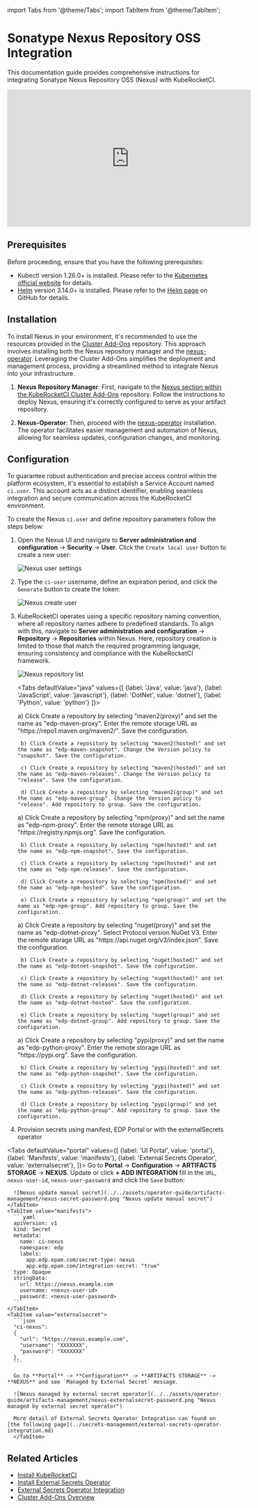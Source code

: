 import Tabs from '@theme/Tabs';
import TabItem from '@theme/TabItem';

# Sonatype Nexus Repository OSS Integration

This documentation guide provides comprehensive instructions for integrating Sonatype Nexus Repository OSS (Nexus) with KubeRocketCI.

<div style={{ display: 'flex', justifyContent: 'center' }}>
<iframe width="560" height="315" src="https://www.youtube.com/embed/ger8yoXB24U" title="Integrate KubeRocketCI with Nexus" frameborder="0" allow="accelerometer; autoplay; clipboard-write; encrypted-media; gyroscope; picture-in-picture" allowfullscreen="allowfullscreen"></iframe>
</div>

## Prerequisites

Before proceeding, ensure that you have the following prerequisites:

* Kubectl version 1.26.0+ is installed. Please refer to the [Kubernetes official website](https://kubernetes.io/releases/download/) for details.
* [Helm](https://helm.sh) version 3.14.0+ is installed. Please refer to the [Helm page](https://github.com/helm/helm/releases) on GitHub for details.

## Installation

To install Nexus in your environment, it's recommended to use the resources provided in the [Cluster Add-Ons](https://github.com/epam/edp-cluster-add-ons) repository. This approach involves installing both the Nexus repository manager and the [nexus-operator](https://github.com/epam/edp-nexus-operator). Leveraging the Cluster Add-Ons simplifies the deployment and management process, providing a streamlined method to integrate Nexus into your infrastructure.

1. **Nexus Repository Manager**: First, navigate to the [Nexus section within the KubeRocketCI Cluster Add-Ons](https://github.com/epam/edp-cluster-add-ons/tree/main/add-ons/nexus) repository. Follow the instructions to deploy Nexus, ensuring it's correctly configured to serve as your artifact repository.

2. **Nexus-Operator**: Then, proceed with the [nexus-operator](https://github.com/epam/edp-nexus-operator) installation. The operator facilitates easier management and automation of Nexus, allowing for seamless updates, configuration changes, and monitoring.

## Configuration

To guarantee robust authentication and precise access control within the platform ecosystem, it's essential to establish a Service Account named `ci.user`. This account acts as a distinct identifier, enabling seamless integration and secure communication across the KubeRocketCI environment.

To create the Nexus `ci.user` and define repository parameters follow the steps below:

1. Open the Nexus UI and navigate to **Server administration and configuration** -> **Security** -> **User**. Click the `Create local user` button to create a new user:

    ![Nexus user settings](../../assets/operator-guide/artifacts-management/nexus-settings-user.png "Nexus user settings")

2. Type the `ci-user` username, define an expiration period, and click the `Generate` button to create the token:

    ![Nexus create user](../../assets/operator-guide/artifacts-management/nexus-create-user.png "Nexus create user")

3. KubeRocketCI operates using a specific repository naming convention, where all repository names adhere to predefined standards. To align with this, navigate to **Server administration and configuration** -> **Repository** -> **Repositories** within Nexus. Here, repository creation is limited to those that match the required programming language, ensuring consistency and compliance with the KubeRocketCI framework.

    ![Nexus repository list](../../assets/operator-guide/artifacts-management/nexus-repository.png "Nexus repository list")

    <Tabs
      defaultValue="java"
      values={[
        {label: 'Java', value: 'java'},
        {label: 'JavaScript', value: 'javascript'},
        {label: 'DotNet', value: 'dotnet'},
        {label: 'Python', value: 'python'}
      ]}>

      <TabItem value="java">
        a) Click Create a repository by selecting "maven2(proxy)" and set the name as "edp-maven-proxy". Enter the remote storage URL as "https://repo1.maven.org/maven2/". Save the configuration.

        b) Click Create a repository by selecting "maven2(hosted)" and set the name as "edp-maven-snapshot". Change the Version policy to "snapshot". Save the configuration.

        c) Click Create a repository by selecting "maven2(hosted)" and set the name as "edp-maven-releases". Change the Version policy to "release". Save the configuration.

        d) Click Create a repository by selecting "maven2(group)" and set the name as "edp-maven-group". Change the Version policy to "release". Add repository to group. Save the configuration.
      </TabItem>
      <TabItem value="javascript">
        a) Click Create a repository by selecting "npm(proxy)" and set the name as "edp-npm-proxy". Enter the remote storage URL as "https://registry.npmjs.org". Save the configuration.

        b) Click Create a repository by selecting "npm(hosted)" and set the name as "edp-npm-snapshot". Save the configuration.

        c) Click Create a repository by selecting "npm(hosted)" and set the name as "edp-npm-releases". Save the configuration.

        d) Click Create a repository by selecting "npm(hosted)" and set the name as "edp-npm-hosted". Save the configuration.

        e) Click Create a repository by selecting "npm(group)" and set the name as "edp-npm-group". Add repository to group. Save the configuration.
      </TabItem>

      <TabItem value="dotnet">
        a) Click Create a repository by selecting "nuget(proxy)" and set the name as "edp-dotnet-proxy". Select Protocol version NuGet V3. Enter the remote storage URL as "https://api.nuget.org/v3/index.json". Save the configuration.

        b) Click Create a repository by selecting "nuget(hosted)" and set the name as "edp-dotnet-snapshot". Save the configuration.

        c) Click Create a repository by selecting "nuget(hosted)" and set the name as "edp-dotnet-releases". Save the configuration.

        d) Click Create a repository by selecting "nuget(hosted)" and set the name as "edp-dotnet-hosted". Save the configuration.

        e) Click Create a repository by selecting "nuget(group)" and set the name as "edp-dotnet-group". Add repository to group. Save the configuration.
      </TabItem>

      <TabItem value="python">
        a) Click Create a repository by selecting "pypi(proxy)" and set the name as "edp-python-proxy". Enter the remote storage URL as "https://pypi.org". Save the configuration.

        b) Click Create a repository by selecting "pypi(hosted)" and set the name as "edp-python-snapshot". Save the configuration.

        c) Click Create a repository by selecting "pypi(hosted)" and set the name as "edp-python-releases". Save the configuration.

        d) Click Create a repository by selecting "pypi(group)" and set the name as "edp-python-group". Add repository to group. Save the configuration.
      </TabItem>

    </Tabs>

4. Provision secrets using manifest, EDP Portal or with the externalSecrets operator

  <Tabs
    defaultValue="portal"
    values={[
      {label: 'UI Portal', value: 'portal'},
      {label: 'Manifests', value: 'manifests'},
      {label: 'External Secrets Operator', value: 'externalsecret'},
    ]}>
    <TabItem value="portal">
      Go to **Portal** -> **Configuration** -> **ARTIFACTS STORAGE** -> **NEXUS**. Update or click **+ ADD INTEGRATION** fill in the `URL`, `nexus-user-id`, `nexus-user-password` and click the `Save` button:

      ![Nexus update manual secret](../../assets/operator-guide/artifacts-management/nexus-secret-password.png "Nexus update manual secret")
    </TabItem>
    <TabItem value="manifests">
      ```yaml
      apiVersion: v1
      kind: Secret
      metadata:
        name: ci-nexus
        namespace: edp
        labels:
          app.edp.epam.com/secret-type: nexus
          app.edp.epam.com/integration-secret: "true"
      type: Opaque
      stringData:
        url: https://nexus.example.com
        username: <nexus-user-id>
        password: <nexus-user-password>
      ```
    </TabItem>
    <TabItem value="externalsecret">
      ```json
      "ci-nexus":
      {
        "url": "https://nexus.example.com",
        "username": "XXXXXXX",
        "password": "XXXXXXX"
      },
      ```

      Go to **Portal** -> **Configuration** -> **ARTIFACTS STORAGE** -> **NEXUS** and see `Managed by External Secret` message.

      ![Nexus managed by external secret operator](../../assets/operator-guide/artifacts-management/nexus-externalsecret-password.png "Nexus managed by external secret operator")

      More detail of External Secrets Operator Integration can found on [the following page](../secrets-management/external-secrets-operator-integration.md)
      </TabItem>
  </Tabs>

## Related Articles

* [Install KubeRocketCI](../install-kuberocketci.md)
* [Install External Secrets Operator](../secrets-management/install-external-secrets-operator.md)
* [External Secrets Operator Integration](../secrets-management/external-secrets-operator-integration.md)
* [Cluster Add-Ons Overview](../add-ons-overview.md)
